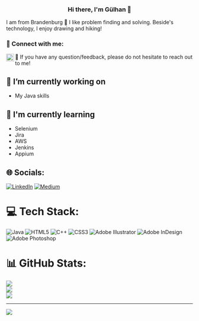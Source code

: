 <h3 align="center">
Hi there, I'm Gülhan 👋
</h3>

I am from Brandenburg 🚀
I like problem finding and solving. Beside's technology, I enjoy drawing and hiking!

### 🤝 Connect with me:

<a href="https://www.linkedin.com/in/g%C3%BClhan-tezcan-3895b5268/"><img align="left" src="https://raw.githubusercontent.com/yushi1007/yushi1007/main/images/linkedin.svg" alt="Gülhan Tezcan | LinkedIn" width="21px"/></a>
💬 If you have any question/feedback, please do not hesitate to reach out to me!

## 🔭 I’m currently working on

- My Java skills


## 🌱 I'm currently learning

- Selenium
- Jira
- AWS
- Jenkins
- Appium

## 🌐 Socials:
[![LinkedIn](https://img.shields.io/badge/LinkedIn-%230077B5.svg?logo=linkedin&logoColor=white)](https://linkedin.com/in/gulhante) [![Medium](https://img.shields.io/badge/Medium-12100E?logo=medium&logoColor=white)](https://medium.com/@Gulhante) 

# 💻 Tech Stack:
![Java](https://img.shields.io/badge/java-%23ED8B00.svg?style=for-the-badge&logo=java&logoColor=white) ![HTML5](https://img.shields.io/badge/html5-%23E34F26.svg?style=for-the-badge&logo=html5&logoColor=white) ![C++](https://img.shields.io/badge/c++-%2300599C.svg?style=for-the-badge&logo=c%2B%2B&logoColor=white) ![CSS3](https://img.shields.io/badge/css3-%231572B6.svg?style=for-the-badge&logo=css3&logoColor=white) ![Adobe Illustrator](https://img.shields.io/badge/adobeillustrator-%23FF9A00.svg?style=for-the-badge&logo=adobeillustrator&logoColor=white) ![Adobe InDesign](https://img.shields.io/badge/Adobe%20InDesign-49021F?style=for-the-badge&logo=adobeindesign&logoColor=white) ![Adobe Photoshop](https://img.shields.io/badge/adobephotoshop-%2331A8FF.svg?style=for-the-badge&logo=adobephotoshop&logoColor=white)
# 📊 GitHub Stats:
![](https://github-readme-stats.vercel.app/api?username=gulhante&theme=default&hide_border=true&include_all_commits=false&count_private=true)<br/>
![](https://github-readme-streak-stats.herokuapp.com/?user=gulhante&theme=default&hide_border=true)<br/>
![](https://github-readme-stats.vercel.app/api/top-langs/?username=gulhante&theme=default&hide_border=true&include_all_commits=false&count_private=true&layout=compact)

---
[![](https://visitcount.itsvg.in/api?id=gulhante&icon=0&color=1)](https://visitcount.itsvg.in)

<!-- Proudly created with GPRM ( https://gprm.itsvg.in ) -->

